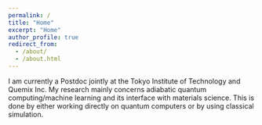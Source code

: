```yaml
---
permalink: /
title: "Home"
excerpt: "Home"
author_profile: true
redirect_from: 
  - /about/
  - /about.html
---
```


I am currently a Postdoc jointly at the Tokyo Institute of Technology
and Quemix Inc.  My research mainly concerns adiabatic quantum
computing/machine learning and its interface with materials science.
This is done by either working directly on quantum computers or by using
classical simulation.
